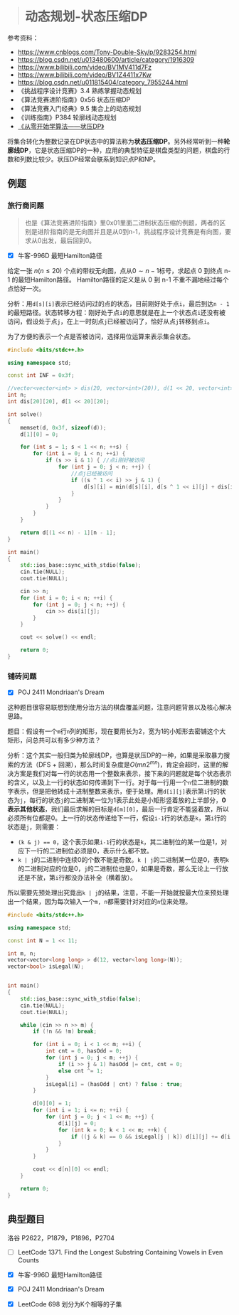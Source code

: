 > # 动态规划-状态压缩DP

参考资料：

* <https://www.cnblogs.com/Tony-Double-Sky/p/9283254.html>
* <https://blog.csdn.net/u013480600/article/category/1916309>
* https://www.bilibili.com/video/BV1MV411d7Fz
* https://www.bilibili.com/video/BV1Z4411x7Kw
* https://blog.csdn.net/u011815404/category_7955244.html
* 《挑战程序设计竞赛》3.4 熟练掌握动态规划
* 《算法竞赛进阶指南》0x56 状态压缩DP
* 《算法竞赛入门经典》9.5 集合上的动态规划
* 《训练指南》P384 轮廓线动态规划
* [《从零开始学算法——状压DP》](http://alg.muyids.com/chapter/dp/%E7%8A%B6%E6%80%81%E5%8E%8B%E7%BC%A9dp.html)

将集合转化为整数记录在DP状态中的算法称为**状态压缩DP**。另外经常听到一种**轮廓线DP**，它是状态压缩DP的一种，应用的典型特征是棋盘类型的问题，棋盘的行数和列数比较少。状压DP经常会联系到知识点P和NP。

## 例题

### 旅行商问题

> 也是《算法竞赛进阶指南》里0x01里面二进制状态压缩的例题，两者的区别是进阶指南的是无向图并且是从0到n-1，挑战程序设计竞赛是有向图，要求从0出发，最后回到0。
>

- [x] 牛客-996D 最短Hamilton路径

给定一张 $n(n \leq 20)$ 个点的带权无向图，点从$0 \sim n-1$标号，求起点 0 到终点 n-1 的最短Hamilton路径。 Hamilton路径的定义是从 0 到 n-1 不重不漏地经过每个点恰好一次。

分析：用`d[s][i]`表示已经访问过的点的状态，目前刚好处于点`i`，最后到达`n - 1`的最短路径。状态转移方程：刚好处于点`i`的意思就是在上一个状态点`i`还没有被访问，假设处于点`j`，在上一时刻点`j`已经被访问了，恰好从点`j`转移到点`i`。

为了方便的表示一个点是否被访问，选择用位运算来表示集合状态。

```c++
#include <bits/stdc++.h>

using namespace std;

const int INF = 0x3f;

//vector<vector<int> > dis(20, vector<int>(20)), d(1 << 20, vector<int>(20, INF));
int n;
int dis[20][20], d[1 << 20][20];

int solve()
{
	memset(d, 0x3f, sizeof(d));
	d[1][0] = 0;

	for (int s = 1; s < 1 << n; ++s) {
		for (int i = 0; i < n; ++i) {
			if (s >> i & 1) { //点i刚好被访问
				for (int j = 0; j < n; ++j) {
					//点j已经被访问
					if ((s ^ 1 << i) >> j & 1) {
						d[s][i] = min(d[s][i], d[s ^ 1 << i][j] + dis[i][j]);
					}
				}
			}
		}
	}

	return d[(1 << n) - 1][n - 1];
}

int main()
{
	std::ios_base::sync_with_stdio(false);
	cin.tie(NULL);
	cout.tie(NULL);

	cin >> n;
	for (int i = 0; i < n; ++i) {
		for (int j = 0; j < n; ++j) {
			cin >> dis[i][j];
		}
	}

	cout << solve() << endl;

	return 0;
}
```



### 铺砖问题

- [x] POJ 2411 Mondriaan's Dream 

这种题目很容易联想到使用分治方法的棋盘覆盖问题，注意问题背景以及核心解决思路。

题目：假设有一个`m`行`n`列的矩形，现在要用长为2，宽为1的小矩形去密铺这个大矩形，问总共可以有多少种方法？

分析：这个其实一般归类为轮廓线DP，也算是状压DP的一种，如果是采取暴力搜索的方法（DFS + 回溯），那么时间复杂度是$O(mn2^{mn})$，肯定会超时，这里的解决方案是我们对每一行的状态用一个整数来表示，接下来的问题就是每个状态表示的含义，以及上一行的状态如何传递到下一行。对于每一行用一个`n`位二进制的数字表示，但是把他转成十进制整数来表示，便于处理。用`d[i][j]`表示第`i`行的状态为`j`，每行的状态`j`的二进制某一位为1表示此处是小矩形竖着放的上半部分，**0表示其他状态**，我们最后求解的目标是`d[m][0]`，最后一行肯定不能竖着放，所以必须所有位都是0。上一行的状态传递给下一行，假设`i-1`行的状态是`k`，第`i`行的状态是`j`，则需要：

* `(k & j) == 0`，这个表示如果`i-1`行的状态是`k`，其二进制位的某一位是1，对应下一行的二进制位必须是0，表示什么都不放。
* `k | j`的二进制中连续0的个数不能是奇数。`k | j`的二进制某一位是0，表明`k`的二进制对应的位是0，`j`的二进制位也是0，如果是奇数，那么无论上一行放还是不放，第`i`行都没办法补全（横着放）。

所以需要先预处理出究竟出`k | j`的结果，注意，不能一开始就按最大位来预处理出一个结果，因为每次输入一个`m, n`都需要针对对应的`n`位来处理。

```c++
#include <bits/stdc++.h>

using namespace std;

const int N = 1 << 11;

int m, n;
vector<vector<long long> > d(12, vector<long long>(N));
vector<bool> isLegal(N);


int main()
{
	std::ios_base::sync_with_stdio(false);
	cin.tie(NULL);
	cout.tie(NULL);

	while (cin >> n >> m) {
		if (!n && !m) break;

		for (int i = 0; i < 1 << m; ++i) {
			int cnt = 0, hasOdd = 0;
			for (int j = 0; j < m; ++j) {
				if (i >> j & 1) hasOdd |= cnt, cnt = 0;
				else cnt ^= 1;
			}
			isLegal[i] = (hasOdd | cnt) ? false : true;
		}

		d[0][0] = 1;
		for (int i = 1; i <= n; ++i) {
			for (int j = 0; j < 1 << m; ++j) {
				d[i][j] = 0;
				for (int k = 0; k < 1 << m; ++k) {
					if ((j & k) == 0 && isLegal[j | k]) d[i][j] += d[i - 1][k];
				}
			}
		}

		cout << d[n][0] << endl;
	}

	return 0;
}
```







## 典型题目

洛谷 P2622，P1879，P1896，P2704

- [ ] LeetCode 1371. Find the Longest Substring Containing Vowels in Even Counts
- [x] 牛客-996D 最短Hamilton路径
- [x] POJ 2411 Mondriaan's Dream 
- [x] LeetCode 698 划分为K个相等的子集

